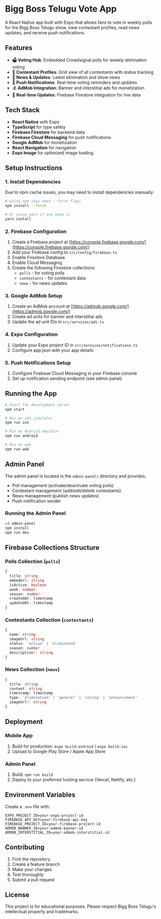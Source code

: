 # Bigg Boss Telugu Vote App

A React Native app built with Expo that allows fans to vote in weekly polls for the Bigg Boss Telugu show, view contestant profiles, read news updates, and receive push notifications.

## Features

- 🗳️ **Voting Hub**: Embedded Crowdsignal polls for weekly elimination voting
- 👥 **Contestant Profiles**: Grid view of all contestants with status tracking
- 📰 **News & Updates**: Latest elimination and show news
- 📱 **Push Notifications**: Real-time voting reminders and updates
- 💰 **AdMob Integration**: Banner and interstitial ads for monetization
- 🔄 **Real-time Updates**: Firebase Firestore integration for live data

## Tech Stack

- **React Native** with Expo
- **TypeScript** for type safety
- **Firebase Firestore** for backend data
- **Firebase Cloud Messaging** for push notifications
- **Google AdMob** for monetization
- **React Navigation** for navigation
- **Expo Image** for optimized image loading

## Setup Instructions

### 1. Install Dependencies

Due to npm cache issues, you may need to install dependencies manually:

```bash
# Using npm (may need --force flag)
npm install --force

# Or using yarn if you have it
yarn install
```

### 2. Firebase Configuration

1. Create a Firebase project at [https://console.firebase.google.com/](https://console.firebase.google.com/)
2. Add your Firebase config to `src/config/firebase.ts`
3. Enable Firestore Database
4. Enable Cloud Messaging
5. Create the following Firestore collections:
   - `polls` - for voting polls
   - `contestants` - for contestant data
   - `news` - for news updates

### 3. Google AdMob Setup

1. Create an AdMob account at [https://admob.google.com/](https://admob.google.com/)
2. Create ad units for banner and interstitial ads
3. Update the ad unit IDs in `src/services/ads.ts`

### 4. Expo Configuration

1. Update your Expo project ID in `src/services/notifications.ts`
2. Configure app.json with your app details

### 5. Push Notifications Setup

1. Configure Firebase Cloud Messaging in your Firebase console
2. Set up notification sending endpoint (see admin panel)

## Running the App

```bash
# Start the development server
npm start

# Run on iOS simulator
npm run ios

# Run on Android emulator  
npm run android

# Run on web
npm run web
```

## Admin Panel

The admin panel is located in the `admin-panel/` directory and provides:

- Poll management (activate/deactivate voting polls)
- Contestant management (add/edit/delete contestants)
- News management (publish news updates)
- Push notification sender

### Running the Admin Panel

```bash
cd admin-panel
npm install
npm run dev
```

## Firebase Collections Structure

### Polls Collection (`polls`)
```typescript
{
  title: string
  embedUrl: string
  isActive: boolean
  week: number
  season: number
  createdAt: timestamp
  updatedAt: timestamp
}
```

### Contestants Collection (`contestants`)
```typescript
{
  name: string
  imageUrl: string
  status: 'active' | 'eliminated'
  season: number
  description?: string
}
```

### News Collection (`news`)
```typescript
{
  title: string
  content: string
  timestamp: timestamp
  type: 'elimination' | 'general' | 'voting' | 'announcement'
  imageUrl?: string
}
```

## Deployment

### Mobile App
1. Build for production: `expo build:android` / `expo build:ios`
2. Upload to Google Play Store / Apple App Store

### Admin Panel
1. Build: `npm run build`
2. Deploy to your preferred hosting service (Vercel, Netlify, etc.)

## Environment Variables

Create a `.env` file with:
```
EXPO_PROJECT_ID=your-expo-project-id
FIREBASE_API_KEY=your-firebase-api-key
FIREBASE_PROJECT_ID=your-firebase-project-id
ADMOB_BANNER_ID=your-admob-banner-id
ADMOB_INTERSTITIAL_ID=your-admob-interstitial-id
```

## Contributing

1. Fork the repository
2. Create a feature branch
3. Make your changes
4. Test thoroughly
5. Submit a pull request

## License

This project is for educational purposes. Please respect Bigg Boss Telugu's intellectual property and trademarks.